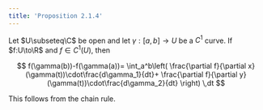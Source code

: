 ```yaml
---
title: 'Proposition 2.1.4'
---
```


Let $U\subseteq\C$ be open and let $\gamma:[a,b]\to U$ be a $C^1$
curve. If $f:U\to\R$ and $f\in C^1(U)$, then

$$
f(\gamma(b))-f(\gamma(a))=
\int_a^b\left(
\frac{\partial f}{\partial x}(\gamma(t))\cdot\frac{d\gamma_1}{dt}+
\frac{\partial f}{\partial y}(\gamma(t))\cdot\frac{d\gamma_2}{dt}
\right)
\,dt
$$

This follows from the chain rule.
